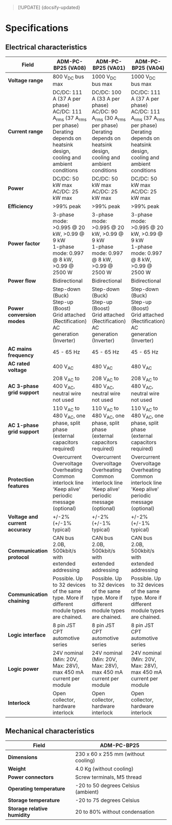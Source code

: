 > [!UPDATE] {docsify-updated}

# Specifications


## Electrical characteristics

<div class="compact-table">

|Field|ADM-PC-BP25 (VA08)|ADM-PC-BP25 (VA01)|ADM-PC-BP25 (VA04)|
|-----|------------------|------------------|------------------|
|**Voltage range**|800 V<sub>DC</sub> bus max |1000 V<sub>DC</sub> bus max|1000 V<sub>DC</sub> bus max|
|**Current range**|DC/DC: 111 A (37 A per phase)  <br /> AC/DC: 111 A<sub>rms</sub> (37 A<sub>rms</sub> per phase)<br />Derating depends on heatsink design, cooling and ambient conditions|DC/DC: 100 A (33 A per phase)  <br /> AC/DC: 90 A<sub>rms</sub> (30 A<sub>rms</sub> per phase) <br />Derating depends on heatsink design, cooling and ambient conditions|DC/DC: 111 A (37 A per phase)  <br /> AC/DC: 111 A<sub>rms</sub> (37 A<sub>rms</sub> per phase)<br />Derating depends on heatsink design, cooling and ambient conditions|
|**Power**|DC/DC: 50 kW max  <br /> AC/DC: 25 kW max|DC/DC: 50 kW max  <br /> AC/DC: 25 kW max|DC/DC: 50 kW max  <br /> AC/DC: 25 kW max|
|**Efficiency**|>99% peak|>99% peak|>99% peak|
|**Power factor**|3-phase mode: >0.995 @ 20 kW, >0.99 @ 9 kW  <br />1-phase mode: 0.997 @ 8 kW, >0.99 @ 2500 W|3-phase mode: >0.995 @ 20 kW, >0.99 @ 9 kW  <br />1-phase mode: 0.997 @ 8 kW, >0.99 @ 2500 W|3-phase mode: >0.995 @ 20 kW, >0.99 @ 9 kW  <br />1-phase mode: 0.997 @ 8 kW, >0.99 @ 2500 W|
|**Power flow**|Bidirectional|Bidirectional|Bidirectional|
|**Power conversion modes**|Step-down (Buck)<br />Step-up (Boost)<br />Grid attached (Rectification) <br /> AC generation (Inverter) <br />|Step-down (Buck)<br />Step-up (Boost)<br />Grid attached (Rectification) <br /> AC generation (Inverter) <br />|Step-down (Buck)<br />Step-up (Boost)<br />Grid attached (Rectification) <br /> AC generation (Inverter) <br />|
|**AC mains frequency**|45 - 65 Hz|45 - 65 Hz|45 - 65 Hz|
|**AC rated voltage**|400 V<sub>AC</sub>|480 V<sub>AC</sub>|480 V<sub>AC</sub>|
|**AC 3-phase grid support**|208 V<sub>AC</sub> to 400 V<sub>AC</sub>, neutral wire not used|208 V<sub>AC</sub> to 480 V<sub>AC</sub>, neutral wire not used|208 V<sub>AC</sub> to 480 V<sub>AC</sub>, neutral wire not used|
|**AC 1-phase grid support**|110 V<sub>AC</sub> to 480 V<sub>AC</sub>, one phase, split phase (external capacitors required)|110 V<sub>AC</sub> to 480 V<sub>AC</sub>, one phase, split phase (external capacitors required)|110 V<sub>AC</sub> to 480 V<sub>AC</sub>, one phase, split phase (external capacitors required)|
|**Protection features**|Overcurrent<br />Overvoltage<br />Overheating <br /> Common interlock line<br />'Keep alive' periodic message (optional)|Overcurrent<br />Overvoltage<br />Overheating <br /> Common interlock line<br />'Keep alive' periodic message (optional)|Overcurrent<br />Overvoltage<br />Overheating <br /> Common interlock line<br />'Keep alive' periodic message (optional)|
|**Voltage and current accuracy**| +/-2% (+/-1% typical)| +/-2% (+/-1% typical)| +/-2% (+/-1% typical)|
|**Communication protocol**|CAN bus 2.0B, 500kbit/s with extended addressing|CAN bus 2.0B, 500kbit/s with extended addressing|CAN bus 2.0B, 500kbit/s with extended addressing|
|**Communication chaining**|Possible. Up to 32 devices of the same type. More if different module types are chained.|Possible. Up to 32 devices of the same type. More if different module types are chained.|Possible. Up to 32 devices of the same type. More if different module types are chained.|
|**Logic interface**| 8 pin JST CPT automotive series|8 pin JST CPT automotive series|8 pin JST CPT automotive series|
|**Logic power**| 24V nominal (Min: 20V, Max: 28V), max 450 mA current per module|24V nominal (Min: 20V, Max: 28V), max 450 mA current per module|24V nominal (Min: 20V, Max: 28V), max 450 mA current per module|
|**Interlock**| Open collector, hardware interlock|Open collector, hardware interlock|Open collector, hardware interlock|

</div>

## Mechanical characteristics

<div class="compact-table">

|Field|ADM-PC-BP25|
|-----|-----------|
|**Dimensions**| 230 x 60 x 255 mm (without cooling)|
|**Weight**| 4.0 Kg (without cooling)|
|**Power connectors**| Screw terminals, M5 thread|
|**Operating temperature**| -20 to 50 degrees Celsius (ambient)|
|**Storage temperature**| -20 to 75 degrees Celsius|
|**Storage relative humidity**| 20 to 80% without condensation|

</div>